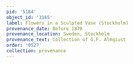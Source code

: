 ```yaml
---
pid: '5184'
object_id: '3165'
label: Flowers in a Sculpted Vase (Stockholm)
provenance_date: Before 1870
provenance_location: Sweden, Stockholm
provenance_text: Collection of G.F. Almqiust
order: '0527'
collection: provenance
---
```

